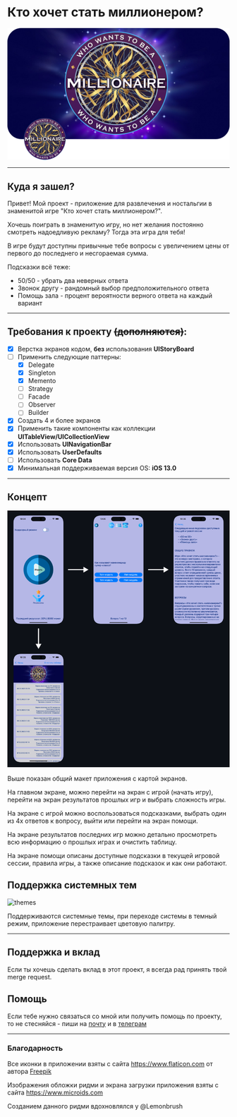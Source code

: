 # Кто хочет стать миллионером?

![cover](https://github.com/mayer1a/WhoWantsToBeAMillionaire/blob/main/DescriptionImages/cover.png)

---

## Куда я зашел?

Привет!
Мой проект - приложение для развлечения и ностальгии в знаменитой игре "Кто хочет стать миллионером?".

Хочешь поиграть в знаменитую игру, но нет желания постоянно смотреть надоедливую рекламу?
Тогда эта игра для тебя!

В игре будут доступны привычные тебе вопросы с увеличением цены от первого до последнего и несгораемая сумма.

Подсказки всё теже: 
 * 50/50 - убрать два неверных ответа
 * Звонок другу - рандомный выбор предположительного ответа
 * Помощь зала - процент вероятности верного ответа на каждый вариант
 
---

## Требования к проекту ~~(дополняются)~~:

- [X] Верстка экранов кодом, **без** использования **UIStoryBoard** 
- [ ] Применить следующие паттерны:
    - [X] Delegate
    - [X] Singleton
    - [X] Memento
    - [ ] Strategy
    - [ ] Facade
    - [ ] Observer 
    - [ ] Builder
- [X] Создать 4 и более экранов
- [X] Применить такие компоненты как коллекции **UITableView/UICollectionView**
- [X] Использовать **UINavigationBar**
- [X] Использовать **UserDefaults**
- [ ] Использовать **Core Data**
- [X] Минимальная поддерживаемая версия OS: **iOS 13.0**

---

## Концепт

![screen](https://github.com/mayer1a/WhoWantsToBeAMillionaire/blob/main/DescriptionImages/screenSnapshots.png)

Выше показан общий макет приложения с картой экранов.

На главном экране, можно перейти на экран с игрой (начать игру), перейти на экран результатов прошлых игр и выбрать сложность игры. 

На экране с игрой можно воспользоваться подсказками, выбрать один из 4х ответов к вопросу, выйти или перейти на экран помощи.

На экране результатов последних игр можно детально просмотреть всю информацию о прошлых играх и очистить таблицу.

На экране помощи описаны доступные подсказки в текущей игровой сессии, правила игры, а также описание подсказок и как они работают.

## Поддержка системных тем

![themes](https://github.com/mayer1a/iOSAppUI/blob/main/DescriptionImages/screenThemes.png)

Поддерживаются системные темы, при переходе системы в темный режим, приложение перестраивает цветовую палитру.

---

## Поддержка и вклад

Если ты хочешь сделать вклад в этот проект, я всегда рад принять твой merge request.

## Помощь

Если тебе нужно связаться со мной или получить помощь по проекту, то не стесняйся - пиши на <a href="mailto:mayer1art@gmail.com">почту</a> и в <a href="https://t.me/mayer1a">телеграм</a>

---

### Благодарность

Все иконки в приложении взяты с сайта https://www.flaticon.com от автора <a href="https://www.freepik.com">Freepik</a>

Изображения обложки ридми и экрана загрузки приложения взяты с сайта https://www.microids.com

Созданием данного ридми вдохновлялся у @Lemonbrush
